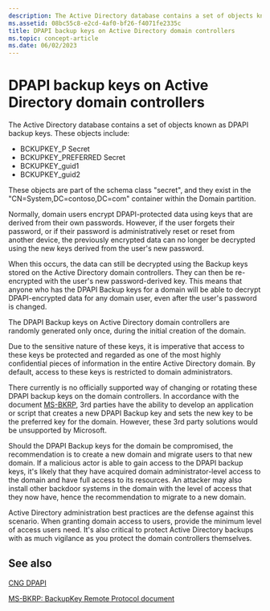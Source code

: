 ```yaml
---
description: The Active Directory database contains a set of objects known as DPAPI backup keys.
ms.assetid: 08bc55c8-e2cd-4af0-bf26-f4071fe2335c
title: DPAPI backup keys on Active Directory domain controllers
ms.topic: concept-article
ms.date: 06/02/2023
---
```


# DPAPI backup keys on Active Directory domain controllers

The Active Directory database contains a set of objects known as DPAPI backup keys. These objects include:

- BCKUPKEY_P Secret
- BCKUPKEY_PREFERRED Secret
- BCKUPKEY_guid1
- BCKUPKEY_guid2

These objects are part of the schema class "secret", and they exist in the "CN=System,DC=contoso,DC=com" container within the Domain partition.

Normally, domain users encrypt DPAPI-protected data using keys that are derived from their own passwords. However, if the user forgets their password, or if their password is administratively reset or reset from another device, the previously encrypted data can no longer be decrypted using the new keys derived from the user's new password.

When this occurs, the data can still be decrypted using the Backup keys stored on the Active Directory domain controllers. They can then be re-encrypted with the user's new password-derived key. This means that anyone who has the DPAPI Backup keys for a domain will be able to decrypt DPAPI-encrypted data for any domain user, even after the user's password is changed.

The DPAPI Backup keys on Active Directory domain controllers are randomly generated only once, during the initial creation of the domain.

Due to the sensitive nature of these keys, it is imperative that access to these keys be protected and regarded as one of the most highly confidential pieces of information in the entire Active Directory domain. By default, access to these keys is restricted to domain administrators.

There currently is no officially supported way of changing or rotating these DPAPI backup keys on the domain controllers. In accordance with the document [MS-BKRP](/openspecs/windows_protocols/ms-bkrp/90b08be4-5175-4177-b4ce-d920d797e3a8), 3rd parties have the ability to develop an application or script that creates a new DPAPI Backup key and sets the new key to be the preferred key for the domain. However, these 3rd party solutions would be unsupported by Microsoft.

Should the DPAPI Backup keys for the domain be compromised, the recommendation is to create a new domain and migrate users to that new domain. If a malicious actor is able to gain access to the DPAPI backup keys, it's likely that they have acquired domain administrator-level access to the domain and have full access to its resources. An attacker may also install other backdoor systems in the domain with the level of access that they now have, hence the recommendation to migrate to a new domain.

Active Directory administration best practices are the defense against this scenario. When granting domain access to users, provide the minimum level of access users need. It's also critical to protect Active Directory backups with as much vigilance as you protect the domain controllers themselves.

## See also

[CNG DPAPI](cng-dpapi.md)

[MS-BKRP: BackupKey Remote Protocol document](/openspecs/windows_protocols/ms-bkrp/90b08be4-5175-4177-b4ce-d920d797e3a8)

